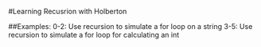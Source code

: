 #Learning Recusrion with Holberton

##Examples:
	0-2: Use recursion to simulate a for loop on a string
	3-5: Use recursion to simulate a for loop for calculating an int

